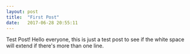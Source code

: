 ```yaml
---
layout: post
title:  "First Post"
date:   2017-06-28 20:55:11
---
```


Test Post! Hello everyone, this is just a test post to see if the white space will extend if there's more than one line.
